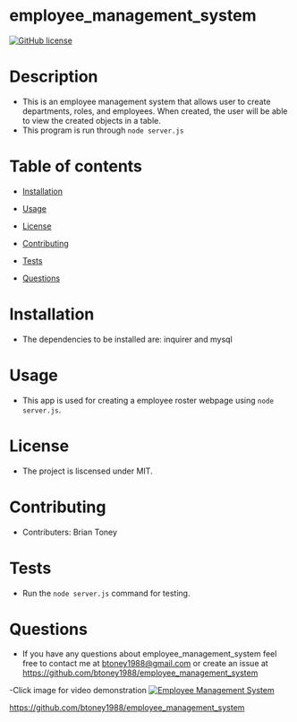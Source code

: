 # employee_management_system

[![GitHub license](https://img.shields.io/badge/license-MIT-blue.svg)](https://github.com/btoney1988/employee_management_system)

# Description
 - This is an employee management system that allows user to create departments, roles, and employees. When created, the user will be able to view the created objects in a table.
 - This program is run through `node server.js`

# Table of contents

* [Installation](#installation)

* [Usage](#usage)

* [License](#license)

* [Contributing](#contributing)

* [Tests](#tests)

* [Questions](#questions)

# Installation
 - The dependencies to be installed are: inquirer and mysql

# Usage
 - This app is used for creating a employee roster webpage using `node server.js`.

# License
 - The project is liscensed under MIT.

# Contributing
 - Contributers: Brian Toney

# Tests
 - Run the `node server.js` command for testing.


# Questions
 - If you have any questions about employee_management_system feel free to contact me at btoney1988@gmail.com or create an issue at https://github.com/btoney1988/employee_management_system
 
 -Click image for video demonstration
 [![Employee Management System](https://user-images.githubusercontent.com/68873509/98135441-d7856e00-1e8d-11eb-933a-a932e40d945d.png)](VIDEO "Employee Management System")

 https://github.com/btoney1988/employee_management_system